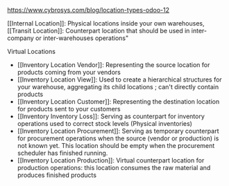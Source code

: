 https://www.cybrosys.com/blog/location-types-odoo-12

[[Internal Location]]: Physical locations inside your own warehouses,
[[Transit Location]]: Counterpart location that should be used in inter-company or inter-warehouses operations"

Virtual Locations
- [[Inventory Location Vendor]]: Representing the source location for products coming from your vendors
- [[Inventory Location View]]:  Used to create a hierarchical structures for your warehouse, aggregating its child locations ; can't directly contain products
- [[Inventory Location Customer]]:  Representing the destination location for products sent to your customers
- [[Inventory Inventory Loss]]: Serving as counterpart for inventory operations used to correct stock levels (Physical inventories)
- [[Inventory Location Procurement]]: Serving as temporary counterpart for procurement operations when the source (vendor or production) is not known yet. This location should be empty when the procurement scheduler has finished running.
- [[Inventory Location Production]]: Virtual counterpart location for production operations: this location consumes the raw material and produces finished products

